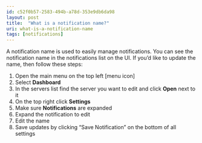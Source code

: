 ```yaml
---
id: c52f0b57-2583-494b-a78d-353e9db6da98
layout: post
title:  "What is a notification name?"
uri: what-is-a-notification-name
tags: [notifications]
---
```


A notification name is used to easily manage notifications. You can see the notification name in the notifications list on the UI. If you’d like to update the name, then follow these steps:

<!-- more -->

1.  Open the main menu on the top left \[menu icon\]
2.  Select **Dashboard**
3.  In the servers list find the server you want to edit and click **Open** next to it
4.  On the top right click **Settings**
5.  Make sure **Notifications** are expanded
6.  Expand the notification to edit
7.  Edit the name
8.  Save updates by clicking “Save Notification” on the bottom of all settings